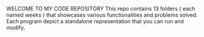 WELCOME TO MY CODE REPOSITORY
This repo contains 13 folders ( each named weeks ) that showcases various functionalities and problems solved.
Each program depict a standalone representation that you can run and modify.
